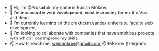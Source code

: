 - 👋 Hi, I’m @Prusa4ok, my name is Ruslan Mokrov.
- 👀 I’m interested in web development, most interesting for me it's Vue and React.
- 🌱 I’m currently learning on the prakticum.yandex university, faculty web development.
- 💞️ I’m looking to collaborate with companies that have ambitious projects with which I can improve my skills.
- 📫 How to reach me, webmokrov@gmail.com, @RMokrov (telegram).

<!---
Prusa4ok/Prusa4ok is a ✨ special ✨ repository because its `README.md` (this file) appears on your GitHub profile.
You can click the Preview link to take a look at your changes.
--->
